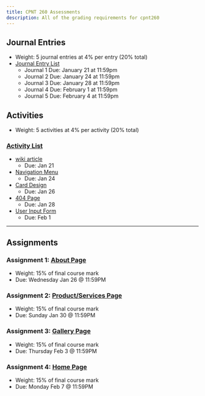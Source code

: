 ```yaml
---
title: CPNT 260 Assessments
description: All of the grading requirements for cpnt260
---
```


## Journal Entries

- Weight: 5 journal entries at 4% per entry (20% total)
- [Journal Entry List](/cpnt-260/assignments/journal)
  - Journal 1 Due: January 21 at 11:59pm
  - Journal 2 Due: January 24 at 11:59pm
  - Journal 3 Due: January 28 at 11:59pm
  - Journal 4 Due: February 1 at 11:59pm
  - Journal 5 Due: February 4 at 11:59pm

## Activities

- Weight: 5 activities at 4% per activity (20% total)

### [Activity List](/cpnt-260/assignments/activities)

- [wiki article](https://gist.github.com/lilyx13/7371f05b2deb3862eb4ca54e27c21299)
  - Due: Jan 21
- [Navigation Menu](https://gist.github.com/lilyx13/eeee0b490f00e1cef8caf1f43598856e)
  - Due: Jan 24
- [Card Design](https://gist.github.com/lilyx13/eeee0b490f00e1cef8caf1f43598856e)
  - Due: Jan 26
- [404 Page](https://gist.github.com/lilyx13/a66987daff43634eabd1903d33c3a9dd)
  - Due: Jan 28
- [User Input Form](https://gist.github.com/lilyx13/4b5ceabc01d3c7c30818fd1652998c03)
  - Due: Feb 1

---

## Assignments

### Assignment 1: [About Page](/cpnt-260/assignments/assignment-1)

- Weight: 15% of final course mark
- Due: Wednesday Jan 26 @ 11:59PM

### Assignment 2: [Product/Services Page](/cpnt-260/assignments/assignment-2)

- Weight: 15% of final course mark
- Due: Sunday Jan 30 @ 11:59PM

### Assignment 3: [Gallery Page](/cpnt-260/assignments/assignment-3)

- Weight: 15% of final course mark
- Due: Thursday Feb 3 @ 11:59PM

### Assignment 4: [Home Page](/cpnt-260/assignments/assignment-4)

- Weight: 15% of final course mark
- Due: Monday Feb 7 @ 11:59PM
